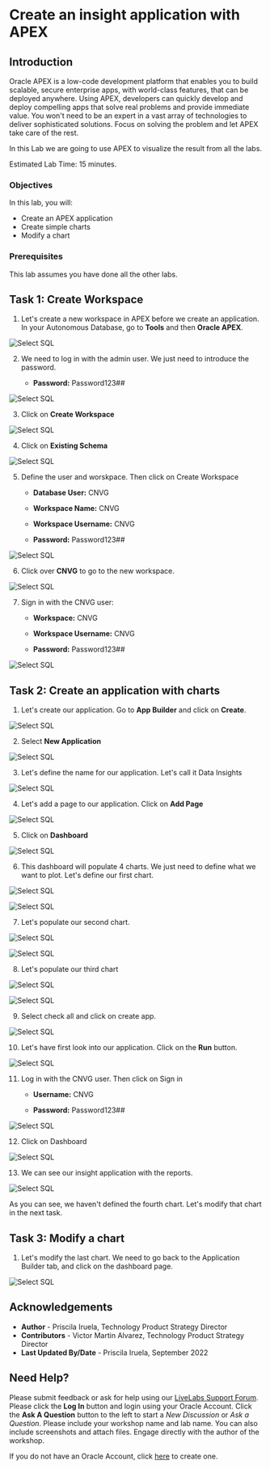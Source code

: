 # Create an insight application with APEX


## Introduction

Oracle APEX is a low-code development platform that enables you to build scalable, secure enterprise apps, with world-class features, that can be deployed anywhere. Using APEX, developers can quickly develop and deploy compelling apps that solve real problems and provide immediate value. You won't need to be an expert in a vast array of technologies to deliver sophisticated solutions. Focus on solving the problem and let APEX take care of the rest.

In this Lab we are going to use APEX to visualize the result from all the labs.

Estimated Lab Time: 15 minutes.

### Objectives

In this lab, you will:

* Create an APEX application
* Create simple charts 
* Modify a chart



### Prerequisites

This lab assumes you have done all the other labs.

## Task 1: Create Workspace

1. Let's create a new workspace in APEX before we create an application. In your Autonomous Database, go to **Tools** and then **Oracle APEX**.

![Select SQL](./images/go-to-apex.png)

2. We need to log in with the admin user. We just need to introduce the password. 

    - **Password:** Password123##

![Select SQL](./images/sign-admin.png)

3. Click on **Create Workspace**

![Select SQL](./images/create-workspace.png)

4. Click on **Existing Schema**

![Select SQL](./images/existing-schema.png)

5. Define the user and worskpace. Then click on Create Workspace

    - **Database User:** CNVG

    - **Workspace Name:** CNVG

    - **Workspace Username:** CNVG

    - **Password:** Password123##

![Select SQL](./images/define-workspace.png)

6. Click over **CNVG** to go to the new workspace.

![Select SQL](./images/new-workspace.png)

7. Sign in with the CNVG user:

    - **Workspace:** CNVG

    - **Workspace Username:** CNVG

    - **Password:** Password123##

![Select SQL](./images/sign-cnvg.png)

## Task 2: Create an application with charts

1. Let's create our application. Go to **App Builder** and click on **Create**.

![Select SQL](./images/create-app.png)

2. Select **New Application** 

![Select SQL](./images/new-app.png)

3. Let's define the name for our application. Let's call it Data Insights

![Select SQL](./images/data-insights.png)

4. Let's add a page to our application. Click on **Add Page**

![Select SQL](./images/add-page.png)

5. Click on **Dashboard**

![Select SQL](./images/add-dashboard.png)

6. This dashboard will populate 4 charts. We just need to define what we want to plot. Let's define our first chart.

![Select SQL](./images/chart1.png)

![Select SQL](./images/goto2.png)

7. Let's populate our second chart.

![Select SQL](./images/chart2.png)

![Select SQL](./images/goto3.png)

8. Let's populate our third chart

![Select SQL](./images/chart3.png)

![Select SQL](./images/finish-page.png)

9. Select check all and click on create app.

![Select SQL](./images/terminate-app.png)

10. Let's have first look into our application. Click on the **Run** button.

![Select SQL](./images/run-app.png)

11. Log in with the CNVG user. Then click on Sign in

    - **Username:** CNVG

    - **Password:** Password123##

![Select SQL](./images/log-cnvg.png)

12. Click on Dashboard

![Select SQL](./images/select-dashboard.png)

13. We can see our insight application with the reports.

![Select SQL](./images/first-report.PNG)

As you can see, we haven't defined the fourth chart. Let's modify that chart in the next task.

## Task 3: Modify a chart

1. Let's modify the last chart. We need to go back to the Application Builder tab, and click on the dashboard page.

![Select SQL](./images/dashboard-page.png)

## Acknowledgements
* **Author** - Priscila Iruela, Technology Product Strategy Director
* **Contributors** - Victor Martin Alvarez, Technology Product Strategy Director
* **Last Updated By/Date** - Priscila Iruela, September 2022

## Need Help?
Please submit feedback or ask for help using our [LiveLabs Support Forum](https://community.oracle.com/tech/developers/categories/livelabsdiscussions). Please click the **Log In** button and login using your Oracle Account. Click the **Ask A Question** button to the left to start a *New Discussion* or *Ask a Question*.  Please include your workshop name and lab name.  You can also include screenshots and attach files.  Engage directly with the author of the workshop.

If you do not have an Oracle Account, click [here](https://profile.oracle.com/myprofile/account/create-account.jspx) to create one.